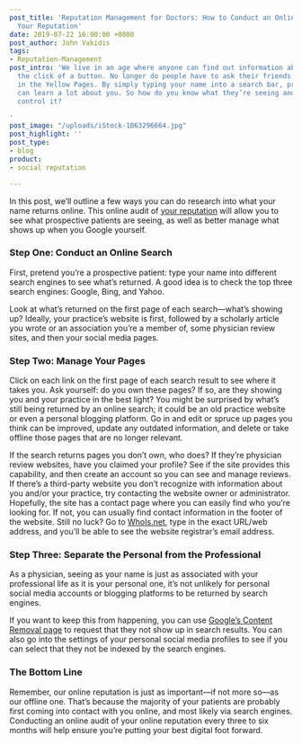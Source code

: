 ```yaml
---
post_title: 'Reputation Management for Doctors: How to Conduct an Online Audit of
  Your Reputation'
date: 2019-07-22 16:00:00 +0000
post_author: John Vakidis
tags:
- Reputation-Management
post_intro: 'We live in an age where anyone can find out information about you with
  the click of a button. No longer do people have to ask their friends or go searching
  in the Yellow Pages. By simply typing your name into a search bar, prospective patients
  can learn a lot about you. So how do you know what they’re seeing and how can you
  control it?

'
post_image: "/uploads/iStock-1063296664.jpg"
post_highlight: ''
post_type:
- blog
product:
- social reputation

---
```

In this post, we’ll outline a few ways you can do research into what your name returns online. This online audit of [your reputation](https://doctorlogic.com/content/galleries/reputation-management-for-doctors-in-a-digital-world.html) will allow you to see what prospective patients are seeing, as well as better manage what shows up when you Google yourself.

### Step One: Conduct an Online Search

First, pretend you’re a prospective patient: type your name into different search engines to see what’s returned. A good idea is to check the top three search engines: Google, Bing, and Yahoo.

Look at what’s returned on the first page of each search—what’s showing up? Ideally, your practice’s website is first, followed by a scholarly article you wrote or an association you’re a member of, some physician review sites, and then your social media pages.

### Step Two: Manage Your Pages

Click on each link on the first page of each search result to see where it takes you. Ask yourself: do you own these pages? If so, are they showing you and your practice in the best light? You might be surprised by what’s still being returned by an online search; it could be an old practice website or even a personal blogging platform. Go in and edit or spruce up pages you think can be improved, update any outdated information, and delete or take offline those pages that are no longer relevant.

If the search returns pages you don’t own, who does? If they’re physician review websites, have you claimed your profile? See if the site provides this capability, and then create an account so you can see and manage reviews. If there’s a third-party website you don’t recognize with information about you and/or your practice, try contacting the website owner or administrator. Hopefully, the site has a contact page where you can easily find who you’re looking for. If not, you can usually find contact information in the footer of the website. Still no luck? Go to [WhoIs.net](https://www.whois.net), type in the exact URL/web address, and you’ll be able to see the website registrar’s email address.

### Step Three: Separate the Personal from the Professional

As a physician, seeing as your name is just as associated with your professional life as it is your personal one, it’s not unlikely for personal social media accounts or blogging platforms to be returned by search engines.

If you want to keep this from happening, you can use [Google’s Content Removal page](https://www.google.com/webmasters/tools/removals?pli=1) to request that they not show up in search results. You can also go into the settings of your personal social media profiles to see if you can select that they not be indexed by the search engines.

### The Bottom Line

Remember, our online reputation is just as important—if not more so—as our offline one. That’s because the majority of your patients are probably first coming into contact with you online, and most likely via search engines. Conducting an online audit of your online reputation every three to six months will help ensure you’re putting your best digital foot forward.